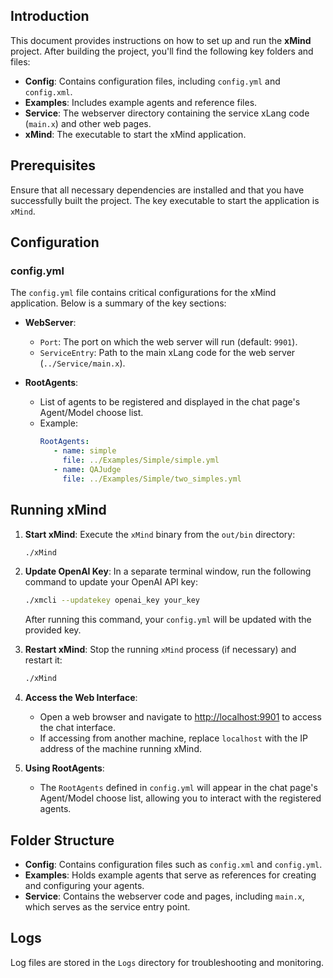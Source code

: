 ## Introduction

This document provides instructions on how to set up and run the **xMind** project. After building the project, you'll find the following key folders and files:

- **Config**: Contains configuration files, including `config.yml` and `config.xml`.
- **Examples**: Includes example agents and reference files.
- **Service**: The webserver directory containing the service xLang code (`main.x`) and other web pages.
- **xMind**: The executable to start the xMind application.

## Prerequisites

Ensure that all necessary dependencies are installed and that you have successfully built the project. The key executable to start the application is `xMind`.

## Configuration

### config.yml

The `config.yml` file contains critical configurations for the xMind application. Below is a summary of the key sections:

- **WebServer**:
  - `Port`: The port on which the web server will run (default: `9901`).
  - `ServiceEntry`: Path to the main xLang code for the web server (`../Service/main.x`).

- **RootAgents**:
  - List of agents to be registered and displayed in the chat page's Agent/Model choose list.
  - Example:
    ```yaml
    RootAgents:
       - name: simple
         file: ../Examples/Simple/simple.yml
       - name: QAJudge
         file: ../Examples/Simple/two_simples.yml
    ```

## Running xMind

1. **Start xMind**:
   Execute the `xMind` binary from the `out/bin` directory:
   ```bash
   ./xMind
   ```

2. **Update OpenAI Key**:
   In a separate terminal window, run the following command to update your OpenAI API key:
   ```bash
   ./xmcli --updatekey openai_key your_key
   ```
   After running this command, your `config.yml` will be updated with the provided key.

3. **Restart xMind**:
   Stop the running `xMind` process (if necessary) and restart it:
   ```bash
   ./xMind
   ```

4. **Access the Web Interface**:
   - Open a web browser and navigate to [http://localhost:9901](http://localhost:9901) to access the chat interface.
   - If accessing from another machine, replace `localhost` with the IP address of the machine running xMind.

5. **Using RootAgents**:
   - The `RootAgents` defined in `config.yml` will appear in the chat page's Agent/Model choose list, allowing you to interact with the registered agents.

## Folder Structure

- **Config**: Contains configuration files such as `config.xml` and `config.yml`.
- **Examples**: Holds example agents that serve as references for creating and configuring your agents.
- **Service**: Contains the webserver code and pages, including `main.x`, which serves as the service entry point.

## Logs

Log files are stored in the `Logs` directory for troubleshooting and monitoring.

